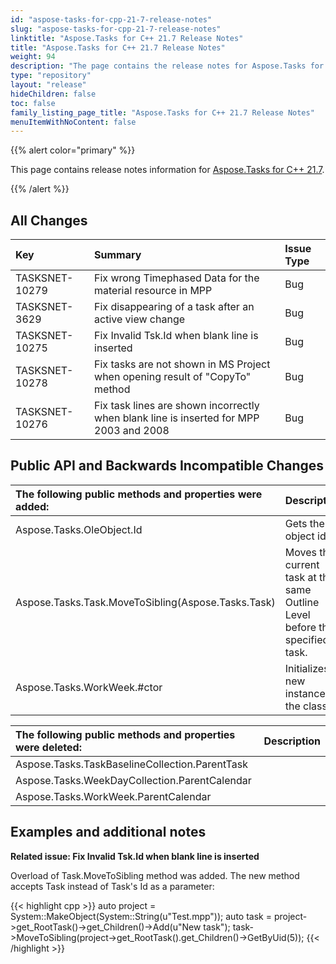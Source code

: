 ```yaml
---
id: "aspose-tasks-for-cpp-21-7-release-notes"
slug: "aspose-tasks-for-cpp-21-7-release-notes"
linktitle: "Aspose.Tasks for C++ 21.7 Release Notes"
title: "Aspose.Tasks for C++ 21.7 Release Notes"
weight: 94
description: "The page contains the release notes for Aspose.Tasks for C++ 21.7."
type: "repository"
layout: "release"
hideChildren: false
toc: false
family_listing_page_title: "Aspose.Tasks for C++ 21.7 Release Notes"
menuItemWithNoContent: false
---
```


{{% alert color="primary" %}} 

This page contains release notes information for [Aspose.Tasks for C++ 21.7](https://releases.aspose.com/tasks/cpp/new-releases/aspose.tasks-for-c---21.7/).

{{% /alert %}}

## **All Changes**
|**Key**|**Summary**|**Issue Type**|
| :- | :- | :- |
| TASKSNET-10279 | Fix wrong Timephased Data for the material resource in MPP | Bug |
| TASKSNET-3629 | Fix disappearing of a task after an active view change | Bug |
| TASKSNET-10275 | Fix Invalid Tsk.Id when blank line is inserted | Bug |
| TASKSNET-10278 | Fix tasks are not shown in MS Project when opening result of "CopyTo" method | Bug |
| TASKSNET-10276 | Fix task lines are shown incorrectly when blank line is inserted for MPP 2003 and 2008 | Bug |

## **Public API and Backwards Incompatible Changes**
|**The following public methods and properties were added:**|**Description**|
| :- | :- |
| Aspose.Tasks.OleObject.Id | Gets the object id. |
| Aspose.Tasks.Task.MoveToSibling(Aspose.Tasks.Task) | Moves the current task at the same Outline Level before the specified task. |
| Aspose.Tasks.WorkWeek.#ctor | Initializes a new instance of the <see cref="T:Aspose.Tasks.WorkWeek" /> class. |

|**The following public methods and properties were deleted:**|**Description**|
| :- | :- |
| Aspose.Tasks.TaskBaselineCollection.ParentTask |  |
| Aspose.Tasks.WeekDayCollection.ParentCalendar |  |
| Aspose.Tasks.WorkWeek.ParentCalendar |  |


## **Examples and additional notes**

**Related issue: Fix Invalid Tsk.Id when blank line is inserted**

Overload of Task.MoveToSibling method was added. The new method accepts Task instead of Task's Id as a parameter:

{{< highlight cpp >}}
auto project = System::MakeObject<Project>(System::String(u"Test.mpp"));
auto task = project->get_RootTask()->get_Children()->Add(u"New task");
task->MoveToSibling(project->get_RootTask().get_Children()->GetByUid(5));
{{< /highlight >}}

